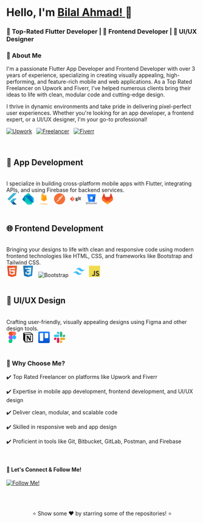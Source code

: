 # Hello, I'm <a href="https://www.linkedin.com/in/freelancer-bilalahmad72" target="_blank"> Bilal Ahmad! </a> 👋  

### 🌟 Top-Rated Flutter Developer | 📱 Frontend Developer | 🎨 UI/UX Designer

### 📖 About Me

I'm a passionate Flutter App Developer and Frontend Developer with over 3 years of experience, specializing in creating visually appealing, high-performing, and feature-rich mobile and web applications. As a Top Rated Freelancer on Upwork and Fiverr, I've helped numerous clients bring their ideas to life with clean, modular code and cutting-edge design.

I thrive in dynamic environments and take pride in delivering pixel-perfect user experiences. Whether you're looking for an app developer, a frontend expert, or a UI/UX designer, I'm your go-to professional!

<div>
    
[![Upwork](https://img.shields.io/badge/Upwork-6fda44?style=for-the-badge&logo=upwork&logoColor=white)](https://www.upwork.com/freelancers/bilalahmad72)  &nbsp;
[![Freelancer](https://img.shields.io/badge/Freelancer-29b2fe?style=for-the-badge&logo=freelancer&logoColor=white)](https://www.freelancer.com/u/bilalferoze99)  &nbsp;
[![Fiverr](https://img.shields.io/badge/Fiverr-1dbf73?style=for-the-badge&logo=fiverr&logoColor=white)](https://www.freelancer.com/bilalahmad72)  &nbsp;

</div>
<br/>

## 📱 App Development

<br/>
I specialize in building cross-platform mobile apps with Flutter, integrating APIs, and using Firebase for backend services.
<br/>
<div> 
<img src="https://github.com/devicons/devicon/blob/master/icons/flutter/flutter-original.svg" title="Flutter" alt="Flutter" width="30" height="30"/> &nbsp; 
<img src="https://github.com/devicons/devicon/blob/master/icons/dart/dart-original.svg" title="Dart" alt="Dart" width="30" height="30"/> &nbsp; 
<img src="https://github.com/devicons/devicon/blob/master/icons/firebase/firebase-plain-wordmark.svg" title="Firebase" alt="Firebase" width="30" height="30"/> &nbsp; 
<img src="https://github.com/devicons/devicon/blob/master/icons/postman/postman-original.svg" title="Postman" alt="Postman" width="30" height="30"/> &nbsp; 
<img src="https://github.com/devicons/devicon/blob/master/icons/git/git-original-wordmark.svg" title="Git" alt="Git" width="30" height="30"/> &nbsp; 
<img src="https://github.com/devicons/devicon/blob/master/icons/bitbucket/bitbucket-original-wordmark.svg" title="Bitbucket" alt="Bitbucket" width="30" height="30"/> &nbsp; 
<img src="https://github.com/devicons/devicon/blob/master/icons/gitlab/gitlab-original.svg" title="GitLab" alt="GitLab" width="30" height="30"/> &nbsp; 
</div>

<br />

## 🌐 Frontend Development
<br/>
Bringing your designs to life with clean and responsive code using modern frontend technologies like HTML, CSS, and frameworks like Bootstrap and Tailwind CSS.
<br/>
<div> 
<img src="https://github.com/devicons/devicon/blob/master/icons/html5/html5-original.svg" title="HTML5" alt="HTML5" width="30" height="30"/> &nbsp; 
<img src="https://github.com/devicons/devicon/blob/master/icons/css3/css3-original.svg" title="CSS3" alt="CSS3" width="30" height="30"/> &nbsp; 
<img src="https://raw.githubusercontent.com/rahulbanerjee26/githubAboutMeGenerator/main/icons/bootstrap.svg" title="Bootstrap" alt="Bootstrap" width="30" height="30"/> &nbsp; 
<img src="https://github.com/devicons/devicon/blob/master/icons/tailwindcss/tailwindcss-plain.svg" title="Tailwind CSS" alt="Tailwind CSS" width="30" height="30"/> &nbsp; 
<img src="https://github.com/devicons/devicon/blob/master/icons/javascript/javascript-original.svg" title="JavaScript" alt="JavaScript" width="30" height="30"/> &nbsp; 
</div>

<br />

## 🎨 UI/UX Design
<br/>
Crafting user-friendly, visually appealing designs using Figma and other design tools.
<br/>
<div> 
<img src="https://github.com/devicons/devicon/blob/master/icons/figma/figma-original.svg" title="Figma" alt="Figma" width="30" height="30"/> &nbsp; 
<img src="https://github.com/devicons/devicon/blob/master/icons/notion/notion-original.svg" title="Notion" alt="Notion" width="30" height="30"/> &nbsp; 
<img src="https://github.com/devicons/devicon/blob/master/icons/trello/trello-original.svg" title="Trello" alt="Trello" width="30" height="30"/> &nbsp; 
<img src="https://github.com/devicons/devicon/blob/master/icons/slack/slack-original.svg" title="Slack" alt="Slack" width="30" height="30"/> &nbsp; 
</div>

<br />

### 🌟 Why Choose Me?
<p>✔️ Top Rated Freelancer on platforms like Upwork and Fiverr</p>
<p>✔️ Expertise in mobile app development, frontend development, and UI/UX design </p>
<p>✔️ Deliver clean, modular, and scalable code</p>
<p>✔️ Skilled in responsive web and app design</p>
<p>✔️ Proficient in tools like Git, Bitbucket, GitLab, Postman, and Firebase</p>

<br />

#### 🤝 Let's Connect & Follow Me!

[![Follow Me!](https://img.shields.io/badge/LinkedIn-0077b5?style=for-the-badge&logo=linkedin&logoColor=white)](https://www.linkedin.com/in/freelancer-bilalahmad72)

<br/><br/>

<div align="center">
  <p>⭐️ Show some ❤️ by starring some of the repositories! ⭐️</p>
</div>

<!---
bilalahmad72/bilalahmad72 is a ✨ special ✨ repository because its `README.md` (this file) appears on your GitHub profile.
You can click the Preview link to take a look at your changes.
--->
